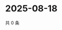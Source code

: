 # 2025-08-18

共 0 条

<!-- BEGIN ZHIHUQUESTIONS -->
<!-- 最后更新时间 Mon Aug 18 2025 12:31:15 GMT+0800 (China Standard Time) -->

<!-- END ZHIHUQUESTIONS -->
